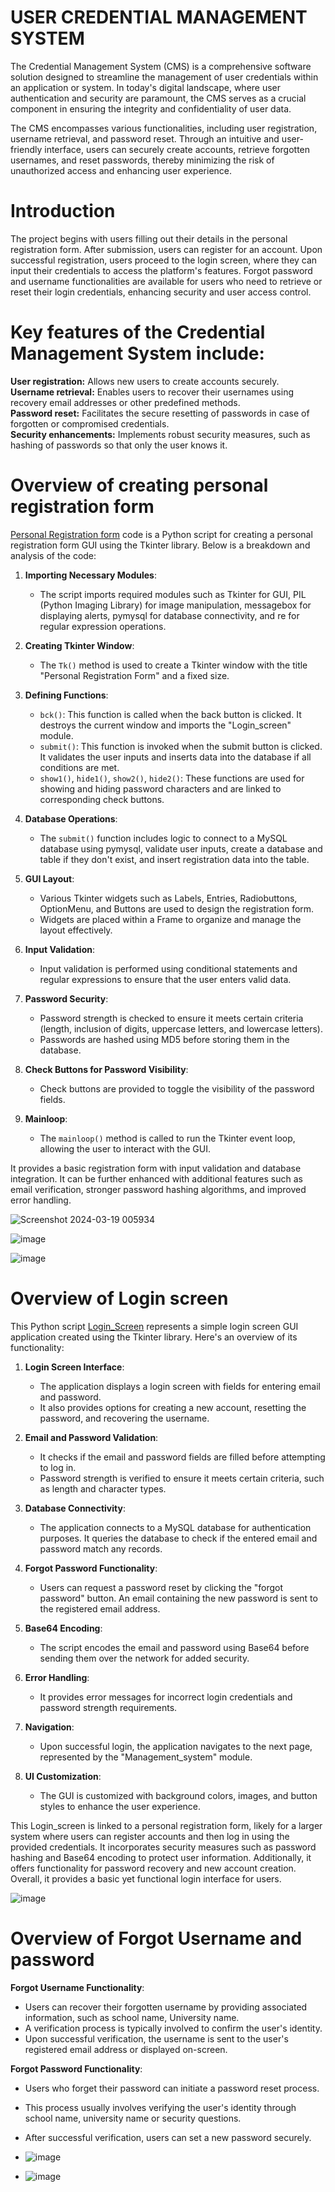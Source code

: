 #    USER CREDENTIAL MANAGEMENT SYSTEM 

The Credential Management System (CMS) is a comprehensive software solution designed to streamline the management of user credentials within an application or system. In today's digital landscape, where user authentication and security are paramount, the CMS serves as a crucial component in ensuring the integrity and confidentiality of user data. 

The CMS encompasses various functionalities, including user registration, username retrieval, and password reset. Through an intuitive and user-friendly interface, users can securely create accounts, retrieve forgotten usernames, and reset passwords, thereby minimizing the risk of unauthorized access and enhancing user experience.

# Introduction

The project begins with users filling out their details in the personal registration form. After submission, users can register for an account. Upon successful registration, users proceed to the login screen, where they can input their credentials to access the platform's features. Forgot password and username functionalities are available for users who need to retrieve or reset their login credentials, enhancing security and user access control.

# Key features of the Credential Management System include:

**User registration:** Allows new users to create accounts securely.  
**Username retrieval:** Enables users to recover their usernames using recovery email addresses or other predefined methods.  
**Password reset:** Facilitates the secure resetting of passwords in case of forgotten or compromised credentials.  
**Security enhancements:** Implements robust security measures, such as hashing of passwords so that only the user knows it.

# Overview of creating personal registration form
[Personal Registration form](https://github.com/vineeth191004/Login-Credentials-of-a-user/blob/main/Personal_Registration_form.py) code is a Python script for creating a personal registration form GUI using the Tkinter library. Below is a breakdown and analysis of the code:

1. **Importing Necessary Modules**:
   - The script imports required modules such as Tkinter for GUI, PIL (Python Imaging Library) for image manipulation, messagebox for displaying alerts, pymysql for database connectivity, and re for regular expression operations.

2. **Creating Tkinter Window**:
   - The `Tk()` method is used to create a Tkinter window with the title "Personal Registration Form" and a fixed size.

3. **Defining Functions**:
   - `bck()`: This function is called when the back button is clicked. It destroys the current window and imports the "Login_screen" module.
   - `submit()`: This function is invoked when the submit button is clicked. It validates the user inputs and inserts data into the database if all conditions are met.
   - `show1()`, `hide1()`, `show2()`, `hide2()`: These functions are used for showing and hiding password characters and are linked to corresponding check buttons.

4. **Database Operations**:
   - The `submit()` function includes logic to connect to a MySQL database using pymysql, validate user inputs, create a database and table if they don't exist, and insert registration data into the table.

5. **GUI Layout**:
   - Various Tkinter widgets such as Labels, Entries, Radiobuttons, OptionMenu, and Buttons are used to design the registration form.
   - Widgets are placed within a Frame to organize and manage the layout effectively.

6. **Input Validation**:
   - Input validation is performed using conditional statements and regular expressions to ensure that the user enters valid data.

7. **Password Security**:
   - Password strength is checked to ensure it meets certain criteria (length, inclusion of digits, uppercase letters, and lowercase letters).
   - Passwords are hashed using MD5 before storing them in the database.

8. **Check Buttons for Password Visibility**:
   - Check buttons are provided to toggle the visibility of the password fields.

9. **Mainloop**:
   - The `mainloop()` method is called to run the Tkinter event loop, allowing the user to interact with the GUI.

It provides a basic registration form with input validation and database integration. It can be further enhanced with additional features such as email verification, stronger password hashing algorithms, and improved error handling.

![Screenshot 2024-03-19 005934](https://github.com/vineeth191004/Login-Credentials-of-a-user/assets/142156630/6cd811d8-7352-47af-968a-77118f857fdf)

![image](https://github.com/vineeth191004/Login-Credentials-of-a-user/assets/142156630/ce9f06d5-02f4-4f51-9a73-26de3117dafe)

![image](https://github.com/vineeth191004/Login-Credentials-of-a-user/assets/142156630/dc976ca2-8d79-42f5-b53f-a1889b8a79dd)


# Overview of Login screen 

This Python script [Login_Screen](https://github.com/vineeth191004/Login-Credentials-of-a-user/blob/main/Login_screen.py) represents a simple login screen GUI application created using the Tkinter library. Here's an overview of its functionality:

1. **Login Screen Interface**:
   - The application displays a login screen with fields for entering email and password.
   - It also provides options for creating a new account, resetting the password, and recovering the username.

2. **Email and Password Validation**:
   - It checks if the email and password fields are filled before attempting to log in.
   - Password strength is verified to ensure it meets certain criteria, such as length and character types.

3. **Database Connectivity**:
   - The application connects to a MySQL database for authentication purposes. It queries the database to check if the entered email and password match any records.

4. **Forgot Password Functionality**:
   - Users can request a password reset by clicking the "forgot password" button. An email containing the new password is sent to the registered email address.

5. **Base64 Encoding**:
   - The script encodes the email and password using Base64 before sending them over the network for added security.

6. **Error Handling**:
   - It provides error messages for incorrect login credentials and password strength requirements.

7. **Navigation**:
   - Upon successful login, the application navigates to the next page, represented by the "Management_system" module.

8. **UI Customization**:
   - The GUI is customized with background colors, images, and button styles to enhance the user experience.

This Login_screen is linked to a personal registration form, likely for a larger system where users can register accounts and then log in using the provided credentials. It incorporates security measures such as password hashing and Base64 encoding to protect user information. Additionally, it offers functionality for password recovery and new account creation. Overall, it provides a basic yet functional login interface for users.

![image](https://github.com/vineeth191004/Login-Credentials-of-a-user/assets/142156630/de4b8f4c-25bd-444e-9845-4efa8b348e1c)

# Overview of Forgot Username and password

**Forgot Username Functionality**:

 - Users can recover their forgotten username by providing associated information, such as school name, University name.
-  A verification process is typically involved to confirm the user's identity.
- Upon successful verification, the username is sent to the user's registered email address or displayed on-screen.

**Forgot Password Functionality**:

- Users who forget their password can initiate a password reset process.
- This process usually involves verifying the user's identity through school name, university name or security questions.
- After successful verification, users can set a new password securely.

- ![image](https://github.com/vineeth191004/Login-Credentials-of-a-user/assets/142156630/8bb38cf9-96e6-4137-b00d-e642e0fadace)

- ![image](https://github.com/vineeth191004/Login-Credentials-of-a-user/assets/142156630/00a2113a-a1ce-4837-b581-1976810bb6cb)








